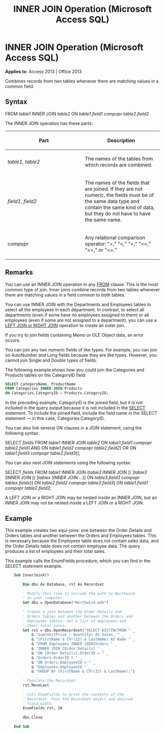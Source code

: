 ﻿---
title: INNER JOIN Operation (Microsoft Access SQL)
TOCTitle: INNER JOIN Operation (Microsoft Access SQL)
ms:assetid: 8d16c74c-02c6-12b7-b180-3e7744ef65f3
ms:mtpsurl: https://msdn.microsoft.com/library/Ff197346(v=office.15)
ms:contentKeyID: 48546247
ms.date: 09/18/2015
mtps_version: v=office.15
f1_keywords:
- jetsql40.chm5277574
dev_langs:
- sql
f1_categories:
- Office.Version=v15
---

# INNER JOIN Operation (Microsoft Access SQL)


**Applies to**: Access 2013 | Office 2013


Combines records from two tables whenever there are matching values in a common field.

## Syntax

FROM *table1* INNER JOIN *table2* ON *table1*.*field1* *compopr table2*.*field2*

The INNER JOIN operation has these parts:

<table>
<colgroup>
<col style="width: 50%" />
<col style="width: 50%" />
</colgroup>
<thead>
<tr class="header">
<th><p>Part</p></th>
<th><p>Description</p></th>
</tr>
</thead>
<tbody>
<tr class="odd">
<td><p><em>table1</em>, <em>table2</em></p></td>
<td><p>The names of the tables from which records are combined.</p></td>
</tr>
<tr class="even">
<td><p><em>field1</em>, <em>field2</em></p></td>
<td><p>The names of the fields that are joined. If they are not numeric, the fields must be of the same data type and contain the same kind of data, but they do not have to have the same name.</p></td>
</tr>
<tr class="odd">
<td><p><em>compopr</em></p></td>
<td><p>Any relational comparison operator: &quot;=,&quot; &quot;&lt;,&quot; &quot;&gt;,&quot; &quot;&lt;=,&quot; &quot;&gt;=,&quot; or &quot;&lt;&gt;.&quot;</p></td>
</tr>
</tbody>
</table>


## Remarks

You can use an INNER JOIN operation in any [FROM](https://msdn.microsoft.com/library/ff836674\(v=office.15\)) clause. This is the most common type of join. Inner joins combine records from two tables whenever there are matching values in a field common to both tables.

You can use INNER JOIN with the Departments and Employees tables to select all the employees in each department. In contrast, to select all departments (even if some have no employees assigned to them) or all employees (even if some are not assigned to a department), you can use a [LEFT JOIN or RIGHT JOIN](left-join-right-join-operations-microsoft-access-sql.md) operation to create an outer join.

If you try to join fields containing Memo or OLE Object data, an error occurs.

You can join any two numeric fields of like types. For example, you can join on AutoNumber and Long fields because they are like types. However, you cannot join Single and Double types of fields.

The following example shows how you could join the Categories and Products tables on the CategoryID field:

```sql
SELECT CategoryName, ProductName 
FROM Categories INNER JOIN Products 
ON Categories.CategoryID = Products.CategoryID;
```

In the preceding example, CategoryID is the joined field, but it is not included in the query output because it is not included in the [SELECT](select-statement-microsoft-access-sql.md) statement. To include the joined field, include the field name in the SELECT statement — in this case, Categories.CategoryID.

You can also link several ON clauses in a JOIN statement, using the following syntax:

SELECT *fields* FROM *table1* INNER JOIN *table2* ON *table1*.*field1* *compopr* *table2*.*field1* AND ON *table1*.*field2* *compopr* *table2*.*field2*) OR ON *table1*.*field3* *compopr* *table2*.*field3*)\];

You can also nest JOIN statements using the following syntax:

SELECT *fields* FROM *table1* INNER JOIN (*table2* INNER JOIN \[( \]*table3* \[INNER JOIN \[( \]*tablex* \[INNER JOIN …)\] ON *table3*.*field3* *compopr* *tablex*.*fieldx*)\] ON *table2*.*field2* *compopr* *table3*.*field3*) ON *table1*.*field1* *compopr* *table2*.*field2*;

A LEFT JOIN or a RIGHT JOIN may be nested inside an INNER JOIN, but an INNER JOIN may not be nested inside a LEFT JOIN or a RIGHT JOIN.

## Example

This example creates two equi-joins: one between the Order Details and Orders tables and another between the Orders and Employees tables. This is necessary because the Employees table does not contain sales data, and the Order Details table does not contain employee data. The query produces a list of employees and their total sales.

This example calls the EnumFields procedure, which you can find in the SELECT statement example.

```vb
    Sub InnerJoinX() 
     
        Dim dbs As Database, rst As Recordset 
     
        ' Modify this line to include the path to Northwind 
        ' on your computer. 
        Set dbs = OpenDatabase("Northwind.mdb") 
         
        ' Create a join between the Order Details and  
        ' Orders tables and another between the Orders and  
        ' Employees tables. Get a list of employees and  
        ' their total sales. 
        Set rst = dbs.OpenRecordset("SELECT DISTINCTROW " _ 
            & "Sum(UnitPrice * Quantity) AS Sales, " _ 
            & "(FirstName & Chr(32) & LastName) AS Name " _ 
            & "FROM Employees INNER JOIN(Orders " _ 
            & "INNER JOIN [Order Details] " _ 
            & "ON [Order Details].OrderID = " _ 
            & "Orders.OrderID ) " _ 
            & "ON Orders.EmployeeID = " _ 
            & "Employees.EmployeeID " _ 
            & "GROUP BY (FirstName & Chr(32) & LastName);") 
         
        ' Populate the Recordset. 
        rst.MoveLast 
         
        ' Call EnumFields to print the contents of the  
        ' Recordset. Pass the Recordset object and desired 
        ' field width. 
        EnumFields rst, 20 
     
        dbs.Close 
     
    End Sub
```
